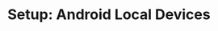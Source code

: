 ---
title: "Setup: Android Local Devices"
order: 11.4
page_id: "Setup: Android Local Devices"
search_keyword: ""
warning: false
---